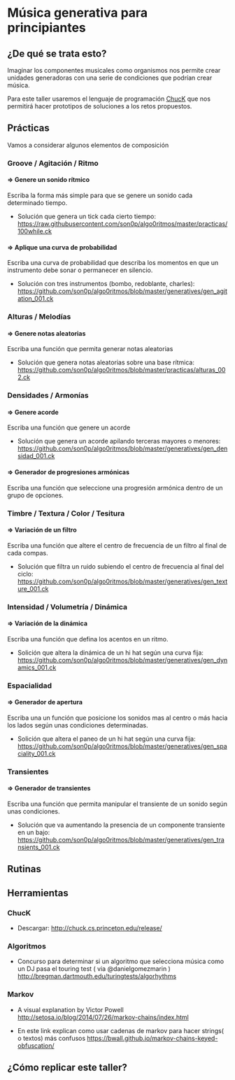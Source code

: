 
# Música generativa para principiantes 
## ¿De qué se trata esto?
Imaginar los componentes musicales como organismos nos permite crear unidades generadoras con una serie de condiciones que podrían crear música.

Para este taller usaremos el lenguaje de programación [ChucK](http://chuck.cs.princeton.edu/) que nos permitirá hacer prototipos de soluciones a los retos propuestos.
## Prácticas
Vamos a considerar algunos elementos de composición
### Groove / Agitación / Ritmo
#### => Genere un sonido rítmico
Escriba la forma más simple para que se genere un sonido cada determinado tiempo.   
+ Solución que genera un tick cada cierto tiempo: https://raw.githubusercontent.com/son0p/algo0ritmos/master/practicas/100while.ck
  

#### => Aplique una curva de probabilidad
Escriba una curva de probabilidad que describa los momentos en que un instrumento debe sonar o permanecer en silencio.
+ Solución con tres instrumentos (bombo, redoblante, charles): https://github.com/son0p/algo0ritmos/blob/master/generatives/gen_agitation_001.ck


### Alturas / Melodías
#### => Genere notas aleatorias
Escriba una función que permita generar notas aleatorias
+ Solución que genera notas aleatorias sobre una base rítmica: https://github.com/son0p/algo0ritmos/blob/master/practicas/alturas_002.ck
  
### Densidades / Armonías
#### => Genere acorde
Escriba una función que genere un acorde
+ Solución que genera un acorde apilando terceras mayores o menores: https://github.com/son0p/algo0ritmos/blob/master/generatives/gen_densidad_001.ck
    
#### => Generador de progresiones armónicas
Escriba una función que seleccione una progresión armónica dentro de un grupo de opciones.

### Timbre / Textura / Color / Tesitura
#### => Variación de un filtro
Escriba una función que altere el centro de frecuencia de un filtro al final de cada compas.
+ Solución que filtra un ruido subiendo el centro de frecuencia al final del ciclo: https://github.com/son0p/algo0ritmos/blob/master/generatives/gen_texture_001.ck 

### Intensidad / Volumetría / Dinámica
#### => Variación de la dinámica
Escriba una función que defina los acentos en un ritmo.
+ Solición que altera la dinámica de un hi hat según una curva fija: https://github.com/son0p/algo0ritmos/blob/master/generatives/gen_dynamics_001.ck

### Espacialidad
#### => Generador de apertura
Escriba una un función que posicione los sonidos mas al centro o más hacia los lados según unas condiciones determinadas.
+ Solición que altera el paneo de un hi hat según una curva fija: https://github.com/son0p/algo0ritmos/blob/master/generatives/gen_spaciality_001.ck

### Transientes
#### => Generador de transientes
Escriba una función que permita manipular el transiente de un sonido según unas condiciones.
+ Solución que va aumentando la presencia de un componente transiente en un bajo: https://github.com/son0p/algo0ritmos/blob/master/generatives/gen_transients_001.ck



## Rutinas

## Herramientas

### ChucK 
+ Descargar:  http://chuck.cs.princeton.edu/release/ 
 


### Algoritmos 
+  Concurso para determinar si un algoritmo que selecciona música como un DJ pasa el touring test ( via @danielgomezmarin ) http://bregman.dartmouth.edu/turingtests/algorhythms 

### Markov
+ A visual explanation by Victor Powell http://setosa.io/blog/2014/07/26/markov-chains/index.html

+  En este link explican como usar cadenas de markov para hacer strings( o textos) más confusos https://bwall.github.io/markov-chains-keyed-obfuscation/

## ¿Cómo replicar este taller?

